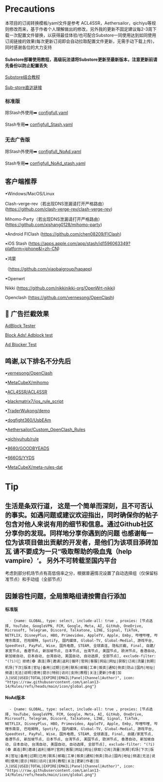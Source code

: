 # Precautions
本项目的订阅转换模板/yaml文件是参考 ACL4SSR，Aethersailor，qichiyu等规则修改而来，基于作者个人理解做出的修改，另外我的更新不固定建议每2-3周下载一次配置文件替换，以获得最佳体验/也可配合Substore一同使用达到如同使用订阅链接的效果(每次更新订阅即会自动拉取配置文件更新，无需手动下载上传)，同时感谢各位的大力支持
#### Substore部署使用教程，高级玩法请将Substore更新至最新版本，注意更新前请先备份以防止配置丢失
[Substore结合教程](https://github.com/Lanlan13-14/Rules/blob/main/Others/Substore.md)

[Sub-store直达链接](https://github.com/sub-store-org/Sub-Store)

### 标准版

除Stash外使用➡️
[configfull.yaml](https://github.com/Lanlan13-14/Rules/blob/main/configfull.yaml)

Stash专用➡️
[configfull_Stash.yaml](https://github.com/Lanlan13-14/Rules/blob/main/configfull_Stash.yaml)

### 无去广告版

除Stash外使用➡️
[configfull_NoAd.yaml](https://github.com/Lanlan13-14/Rules/blob/main/configfull_NoAd.yaml)

Stash专用➡️
[configfull_NoAd_stash.yaml](https://github.com/Lanlan13-14/Rules/blob/main/configfull_NoAd_Stash.yaml)


## 客户端推荐
•Windows/MacOS/Linux

Clash-verge-rev（若出现DNS泄漏请打开严格路由）
(https://github.com/clash-verge-rev/clash-verge-rev)

Mihomo-Party（若出现DNS泄漏请打开严格路由）
(https://github.com/xishang0128/mihomo-party)

•Android 
FlClash
(https://github.com/chen08209/FlClash)

•iOS
Stash
(https://apps.apple.com/app/stash/id1596063349?platform=iphone&l=zh-CN)

•鸿蒙

（https://github.com/xiaobaigroup/hapapp)


•Openwrt

Nikki
(https://github.com/nikkinikki-org/OpenWrt-nikki)

Openclash
(https://github.com/vernesong/OpenClash)

<h2 id="c">🚫 广告拦截效果</h2>

[AdBlock Tester](https://adblock-tester.com)

[Block Ads! Adblock test](https://blockads.fivefilters.org/)

[Ad Blocker Test](https://adblock.turtlecute.org/)

## 鸣谢,以下排名不分先后

•[vernesong/OpenClash](https://github.com/vernesong/OpenClash)

•[MetaCubeX/mihomo](https://github.com/MetaCubeX/mihomo)

•[ACL4SSR/ACL4SSR](https://github.com/ACL4SSR/ACL4SSR)

•[blackmatrix7/ios_rule_script](https://github.com/blackmatrix7/ios_rule_script)

•[TraderWukong/demo](https://github.com/TraderWukong/demo)

•[dogfight360/UsbEAm](https://github.com/dogfight360/UsbEAm)

•[Aethersailor/Custom_OpenClash_Rules](https://github.com/Aethersailor/Custom_OpenClash_Rules)

•[qichiyuhub/rule](https://github.com/qichiyuhub/rule)

•[8680/GOODBYEADS](https://github.com/8680/GOODBYEADS)

•[666OS/YYDS](https://github.com/666OS/YYDS)

•[MetaCubeX/meta-rules-dat](https://github.com/MetaCubeX/meta-rules-dat)


# Tip
生活是条双行道，
这是一个简单而深刻，且不可否认的事实。如遇问题或建议欢迎指出，同时确保你的帖子包含对他人来说有用的细节和信息。通过Github社区分享你的发现。同样地分享你遇到的问题
也感谢每一位为该项目做出贡献的开发者，是他们为该项目添砖加瓦
请不要成为一只“吸取帮助的吸血鬼（help vampire）‘。
另外不可转载至国内平台
-------------------------------------------------
考虑到部分机场节点有高低倍率之分，根据普遍情况设置了自动选择组（仅保留标准节点）和手动组（全部节点）

## 因兼容性问题，全局策略组请按需自行添加
#### 标准版
```
  - {name: GLOBAL, type: select, include-all: true , proxies: [节点选择, YouTube, GoogleVPN, FCM, Google, Meta, AI, GitHub, OneDrive, Microsoft, Telegram, Discord, Talkatone, LINE, Signal, TikTok, NETFLIX, DisneyPlus, HBO, Primevideo, AppleTV, Apple, Emby, 哔哩哔哩, 哔哩东南亚, 巴哈姆特, Spotify, 国内媒体, Global-TV, Global-Medial, 游戏平台, Speedtest, PayPal, Wise, 国外电商, STEAM, 全球直连, 隐私拦截, Final, 自建/家宽节点, 香港节点, 新加坡节点, 日本节点, 台湾节点, 美国节点, 欧洲节点, 香港自动, 新加坡自动, 日本自动, 台湾自动, 美国自动, 自动选择, 全部节点], exclude-filter: "(?i)(🚫 拒绝|🟢 直连|群|邀请|返利|循环|官网|客服|网站|网址|获取|订阅|流量|到期|机场|下次|版本|官址|备用|过期|已用|联系|邮箱|工单|贩卖|通知|倒卖|防止|国内|地址|频道|无法|说明|使用|提示|特别|访问|支持|教程|关注|更新|作者|加入|USE|USED|TOTAL|EXPIRE|EMAIL|Panel|Channel|Author)", icon: "https://raw.githubusercontent.com/Lanlan13-14/Rules/refs/heads/main/icon/global.png"}
```

#### NoAd版本
```
  - {name: GLOBAL, type: select, include-all: true , proxies: [节点选择, YouTube, GoogleVPN, FCM, Google, Meta, AI, GitHub, OneDrive, Microsoft, Telegram, Discord, Talkatone, LINE, Signal, TikTok, NETFLIX, DisneyPlus, HBO, Primevideo, AppleTV, Apple, Emby, 哔哩哔哩, 哔哩东南亚, 巴哈姆特, Spotify, 国内媒体, Global-TV, Global-Medial, 游戏平台, Speedtest, PayPal, Wise, 国外电商, STEAM, 全球直连, Final, 自建/家宽节点, 香港节点, 新加坡节点, 日本节点, 台湾节点, 美国节点, 欧洲节点, 香港自动, 新加坡自动, 日本自动, 台湾自动, 美国自动, 自动选择, 全部节点], exclude-filter: "(?i)(🟢 直连|群|邀请|返利|循环|官网|客服|网站|网址|获取|订阅|流量|到期|机场|下次|版本|官址|备用|过期|已用|联系|邮箱|工单|贩卖|通知|倒卖|防止|国内|地址|频道|无法|说明|使用|提示|特别|访问|支持|教程|关注|更新|作者|加入|USE|USED|TOTAL|EXPIRE|EMAIL|Panel|Channel|Author)", icon: "https://raw.githubusercontent.com/Lanlan13-14/Rules/refs/heads/main/icon/global.png"}
```
